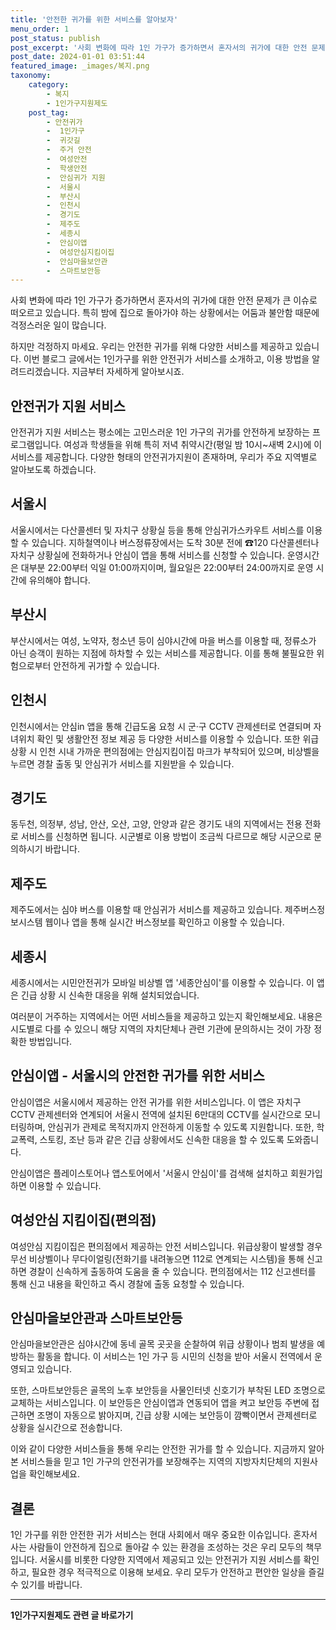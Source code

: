 ```yaml
---
title: '안전한 귀가를 위한 서비스를 알아보자'
menu_order: 1
post_status: publish
post_excerpt: '사회 변화에 따라 1인 가구가 증가하면서 혼자서의 귀가에 대한 안전 문제가 큰 이슈로 떠오르고 있습니다. 특히 밤에 집으로 돌아가야 하는 상황에서는 어둠과 불안함 때문에 걱정스러운 일이 많습니다.'
post_date: 2024-01-01 03:51:44
featured_image: _images/복지.png
taxonomy:
    category:
        - 복지
        - 1인가구지원제도
    post_tag:
        - 안전귀가
        -  1인가구
        -  귀갓길
        -  주거 안전
        -  여성안전
        -  학생안전
        -  안심귀가 지원
        -  서울시
        -  부산시
        -  인천시
        -  경기도
        -  제주도
        -  세종시
        -  안심이앱
        -  여성안심지킴이집
        -  안심마을보안관
        -  스마트보안등
---
```



사회 변화에 따라 1인 가구가 증가하면서 혼자서의 귀가에 대한 안전 문제가 큰 이슈로 떠오르고 있습니다. 특히 밤에 집으로 돌아가야 하는 상황에서는 어둠과 불안함 때문에 걱정스러운 일이 많습니다. 

하지만 걱정하지 마세요. 우리는 안전한 귀가를 위해 다양한 서비스를 제공하고 있습니다. 이번 블로그 글에서는 1인가구를 위한 안전귀가 서비스를 소개하고, 이용 방법을 알려드리겠습니다. 지금부터 자세하게 알아보시죠.

## 안전귀가 지원 서비스

안전귀가 지원 서비스는 평소에는 고민스러운 1인 가구의 귀가를 안전하게 보장하는 프로그램입니다. 여성과 학생들을 위해 특히 저녁 취약시간(평일 밤 10시~새벽 2시)에 이 서비스를 제공합니다. 다양한 형태의 안전귀가지원이 존재하며, 우리가 주요 지역별로 알아보도록 하겠습니다.

## 서울시

서울시에서는 다산콜센터 및 자치구 상황실 등을 통해 안심귀가스카우트 서비스를 이용할 수 있습니다. 지하철역이나 버스정류장에서는 도착 30분 전에 ☎120 다산콜센터나 자치구 상황실에 전화하거나 안심이 앱을 통해 서비스를 신청할 수 있습니다. 운영시간은 대부분 22:00부터 익일 01:00까지이며, 월요일은 22:00부터 24:00까지로 운영 시간에 유의해야 합니다.

## 부산시

부산시에서는 여성, 노약자, 청소년 등이 심야시간에 마을 버스를 이용할 때, 정류소가 아닌 승객이 원하는 지점에 하차할 수 있는 서비스를 제공합니다. 이를 통해 불필요한 위험으로부터 안전하게 귀가할 수 있습니다.

## 인천시

인천시에서는 안심in 앱을 통해 긴급도움 요청 시 군·구 CCTV 관제센터로 연결되며 자녀위치 확인 및 생활안전 정보 제공 등 다양한 서비스를 이용할 수 있습니다. 또한 위급상황 시 인천 시내 가까운 편의점에는 안심지킴이집 마크가 부착되어 있으며, 비상벨을 누르면 경찰 출동 및 안심귀가 서비스를 지원받을 수 있습니다.

## 경기도

동두천, 의정부, 성남, 안산, 오산, 고양, 안양과 같은 경기도 내의 지역에서는 전용 전화로 서비스를 신청하면 됩니다. 시군별로 이용 방법이 조금씩 다르므로 해당 시군으로 문의하시기 바랍니다.

## 제주도

제주도에서는 심야 버스를 이용할 때 안심귀가 서비스를 제공하고 있습니다. 제주버스정보시스템 웹이나 앱을 통해 실시간 버스정보를 확인하고 이용할 수 있습니다.

## 세종시

세종시에서는 시민안전귀가 모바일 비상벨 앱 '세종안심이'를 이용할 수 있습니다. 이 앱은 긴급 상황 시 신속한 대응을 위해 설치되었습니다.

여러분이 거주하는 지역에서는 어떤 서비스들을 제공하고 있는지 확인해보세요. 내용은 시도별로 다를 수 있으니 해당 지역의 자치단체나 관련 기관에 문의하시는 것이 가장 정확한 방법입니다.

## 안심이앱 - 서울시의 안전한 귀가를 위한 서비스

안심이앱은 서울시에서 제공하는 안전 귀가를 위한 서비스입니다. 이 앱은 자치구 CCTV 관제센터와 연계되어 서울시 전역에 설치된 6만대의 CCTV를 실시간으로 모니터링하며, 안심귀가 관제로 목적지까지 안전하게 이동할 수 있도록 지원합니다. 또한, 학교폭력, 스토킹, 조난 등과 같은 긴급 상황에서도 신속한 대응을 할 수 있도록 도와줍니다. 

안심이앱은 플레이스토어나 앱스토어에서 '서울시 안심이'를 검색해 설치하고 회원가입하면 이용할 수 있습니다.

## 여성안심 지킴이집(편의점)

여성안심 지킴이집은 편의점에서 제공하는 안전 서비스입니다. 위급상황이 발생할 경우 무선 비상벨이나 무다이얼링(전화기를 내려놓으면 112로 연계되는 시스템)을 통해 신고하면 경찰이 신속하게 출동하여 도움을 줄 수 있습니다. 편의점에서는 112 신고센터를 통해 신고 내용을 확인하고 즉시 경찰에 출동 요청할 수 있습니다.

## 안심마을보안관과 스마트보안등

안심마을보안관은 심야시간에 동네 골목 곳곳을 순찰하여 위급 상황이나 범죄 발생을 예방하는 활동을 합니다. 이 서비스는 1인 가구 등 시민의 신청을 받아 서울시 전역에서 운영되고 있습니다.

또한, 스마트보안등은 골목의 노후 보안등을 사물인터넷 신호기가 부착된 LED 조명으로 교체하는 서비스입니다. 이 보안등은 안심이앱과 연동되어 앱을 켜고 보안등 주변에 접근하면 조명이 자동으로 밝아지며, 긴급 상황 시에는 보안등이 깜빡이면서 관제센터로 상황을 실시간으로 전송합니다.

이와 같이 다양한 서비스들을 통해 우리는 안전한 귀가를 할 수 있습니다. 지금까지 알아본 서비스들을 믿고 1인 가구의 안전귀가를 보장해주는 지역의 지방자치단체의 지원사업을 확인해보세요.

## 결론

1인 가구를 위한 안전한 귀가 서비스는 현대 사회에서 매우 중요한 이슈입니다. 혼자서 사는 사람들이 안전하게 집으로 돌아갈 수 있는 환경을 조성하는 것은 우리 모두의 책무입니다. 서울시를 비롯한 다양한 지역에서 제공되고 있는 안전귀가 지원 서비스를 확인하고, 필요한 경우 적극적으로 이용해 보세요. 우리 모두가 안전하고 편안한 일상을 즐길 수 있기를 바랍니다.


<!-- wp:separator -->
<hr class="wp-block-separator has-alpha-channel-opacity"/>
<!-- /wp:separator -->

<!-- wp:group {"backgroundColor":"base","layout":{"type":"constrained"}} -->
<div class="wp-block-group has-base-background-color has-background"><!-- wp:paragraph {"align":"center","fontSize":"medium"} -->
<p class="has-text-align-center has-large-font-size"><strong>1인가구지원제도 관련 글 바로가기</strong></p>
<!-- /wp:paragraph -->


<!-- wp:latest-posts
{"categories":[{"id":14321,"count":19,"description":"","link":"https://uknowlaw.com/category/1%ec%9d%b8%ea%b0%80%ea%b5%ac%ec%a7%80%ec%9b%90%ec%a0%9c%eb%8f%84/","name":"1인가구지원제도","slug":"1인가구지원제도","taxonomy":"category","parent":0,"meta":[],"_links":{"self":[{"href":"https://uknowlaw.com/wp-json/wp/v2/categories/14321"}],"collection":[{"href":"https://uknowlaw.com/wp-json/wp/v2/categories"}],"about":[{"href":"https://uknowlaw.com/wp-json/wp/v2/taxonomies/category"}],"wp:post_type":[{"href":"https://uknowlaw.com/wp-json/wp/v2/posts?categories=14321"}],"curies":[{"name":"wp","href":"https://api.w.org/{rel}","templated":true}]}}],"postsToShow":100,"excerptLength":28,"postLayout":"grid","columns":2,"featuredImageAlign":"left","featuredImageSizeSlug":"large","fontSize":"small"} /--></div>
<!-- /wp:group -->